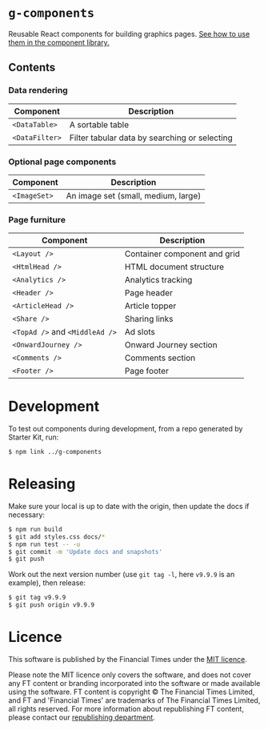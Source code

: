 # `g-components`

Reusable React components for building graphics pages. [See how to use them in the component library.](https://financial-times.github.io/g-components)

## Contents

### Data rendering

| Component      | Description                                   |
| -------------- | --------------------------------------------- |
| `<DataTable>`  | A sortable table                              |
| `<DataFilter>` | Filter tabular data by searching or selecting |

### Optional page components

| Component    | Description                         |
| ------------ | ----------------------------------- |
| `<ImageSet>` | An image set (small, medium, large) |

### Page furniture

| Component                      | Description                  |
| ------------------------------ | ---------------------------- |
| `<Layout />`                   | Container component and grid |
| `<HtmlHead />`                 | HTML document structure      |
| `<Analytics />`                | Analytics tracking           |
| `<Header />`                   | Page header                  |
| `<ArticleHead />`              | Article topper               |
| `<Share />`                    | Sharing links                |
| `<TopAd />` and `<MiddleAd />` | Ad slots                     |
| `<OnwardJourney />`            | Onward Journey section       |
| `<Comments />`                 | Comments section             |
| `<Footer />`                   | Page footer                  |

# Development

To test out components during development, from a repo generated by Starter Kit, run:

```bash
$ npm link ../g-components
```

# Releasing

Make sure your local is up to date with the origin, then update the docs if necessary:

```bash
$ npm run build
$ git add styles.css docs/*
$ npm run test -- -u
$ git commit -m 'Update docs and snapshots'
$ git push
```

Work out the next version number (use `git tag -l`, here `v9.9.9` is an example), then release:

```bash
$ git tag v9.9.9
$ git push origin v9.9.9
```

# Licence

This software is published by the Financial Times under the [MIT licence](https://opensource.org/licenses/MIT).

Please note the MIT licence only covers the software, and does not cover any FT content or branding incorporated into the software or made available using the software. FT content is copyright © The Financial Times Limited, and FT and 'Financial Times' are trademarks of The Financial Times Limited, all rights reserved. For more information about republishing FT content, please contact our [republishing department](https://ft.com/republishing).

